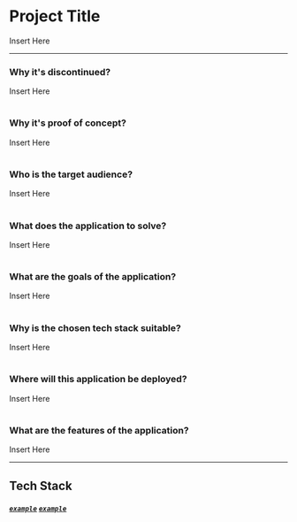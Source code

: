 # Project Title
<p align="justify">
Insert Here
</p>

---
### Why it's discontinued?
<p align="justify">
Insert Here
</p>

# 

### Why it's proof of concept?
<p align="justify">
Insert Here
</p>

# 

### Who is the target audience?
<p align="justify">
Insert Here
</p>

# 

### What does the application to solve?
<p align="justify">
Insert Here
</p>

# 

### What are the goals of the application?
<p align="justify">
Insert Here
</p>

# 

### Why is the chosen tech stack suitable?
<p align="justify">
Insert Here
</p>

# 

### Where will this application be deployed?
<p align="justify">
Insert Here
</p>

# 

### What are the features of the application?
<p align="justify">
Insert Here
</p>

---


## Tech Stack
##### [`example`]() [`example`]()
